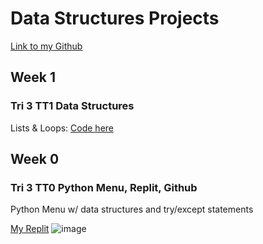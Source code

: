 # Data Structures Projects
[Link to my Github](https://github.com/Danny4w/csp-tri3/tree/gh-pages)
## Week 1
### Tri 3 TT1 Data Structures
Lists & Loops: [Code here](https://replit.com/@Danny4w/lists-and-loops#main.py)





## Week 0


### Tri 3 TT0 Python Menu, Replit, Github
Python Menu w/ data structures and try/except statements

[My Replit](https://replit.com/@Danny4w/csp-tri3#menu.py)
![image](https://user-images.githubusercontent.com/89228041/158494822-97940934-44b3-4ce2-91b7-2e15580ffeed.png)
